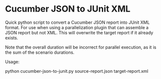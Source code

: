 # Cucumber JSON to JUnit XML

Quick python script to convert a Cucumber JSON report into JUnit XML format.
For use when using a parallelization plugin that can assemble a JSON report but not XML.
This will overwrite the target report if it already exists.

Note that the overall duration will be incorrect for parallel execution, as it is the sum of the scenario durations.

Usage:

python cucumber-json-to-junit.py source-report.json target-report.xml